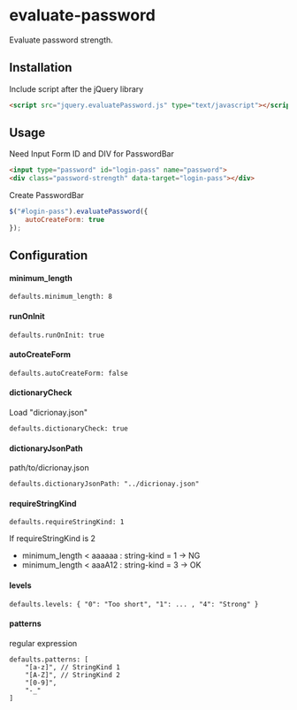 evaluate-password
=================
Evaluate password strength.

Installation
-----------------
Include script after the jQuery library
```html
<script src="jquery.evaluatePassword.js" type="text/javascript"></script>
```

Usage
-----------------
Need Input Form ID and DIV for PasswordBar 
```html
<input type="password" id="login-pass" name="password">
<div class="password-strength" data-target="login-pass"></div>
```

Create PasswordBar
```javascript
$("#login-pass").evaluatePassword({
    autoCreateForm: true
});
```

Configuration
-----------------

#### minimum_length
```
defaults.minimum_length: 8
```

#### runOnInit
```
defaults.runOnInit: true
```

#### autoCreateForm
```
defaults.autoCreateForm: false
```

#### dictionaryCheck
Load "dicrionay.json"
```
defaults.dictionaryCheck: true
```

#### dictionaryJsonPath
path/to/dicrionay.json
```
defaults.dictionaryJsonPath: "../dicrionay.json"
```

#### requireStringKind
```
defaults.requireStringKind: 1
```
If requireStringKind is 2

* minimum_length < aaaaaa : string-kind = 1 -> NG
* minimum_length < aaaA12 : string-kind = 3 -> OK

#### levels
```
defaults.levels: { "0": "Too short", "1": ... , "4": "Strong" }
```

#### patterns
regular expression
```
defaults.patterns: [
    "[a-z]", // StringKind 1
    "[A-Z]", // StringKind 2
    "[0-9]",
    "-_"
]
```
